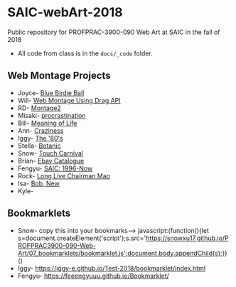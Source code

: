 # SAIC-webArt-2018
Public repository for PROFPRAC-3900-090 Web Art at SAIC in the fall of 2018
- All code from class is in the `docs/_code` folder.


## Web Montage Projects
- Joyce- [Blue Birdie Ball](https://jjiao2.github.io/Blue-Birdie-Ball/)
- Will- [Web Montage Using Drag API](https://withoutwax.github.io/PROFPRAC-3900-090-Web-Art-Fall-2018/web_montage/index.html)
- RD- [Montage2](https://rudradaman.github.io/Montage2/)
- Misaki- [procrastination](https://misakiueno.github.io/webMontage/)
- Bill- [Meaning of Life](https://pjbill.github.io/webcollage/index.html)
- Ann- [Craziness](https://annjw97.github.io/craziness/)
- Iggy- [The '80's](https://iggy-e.github.io/Test-2018/05/HW/index.html)
- Stella- [Botanic](https://stellayoo80.github.io/botanic/)
- Snow- [Touch Carnival](https://snowxu17.github.io/PROFPRAC3900-090-Web-Art/WebMontage/)
- Brian- [Ebay Catalogue](https://hcheng9862.github.io/Ebay-Catalogue/index.html)
- Fengyu- [SAIC: 1996-Now](https://feeengyuuu.github.io/WebMontage/)
- Rock- [Long Live Chairman Mao](https://rockcls.github.io/Long-Live-Chairman-Mao/)
- Isa- [Bob, New](https://pinkpiggy99.github.io/BobNew/)
- Kyle-

## Bookmarklets

- Snow- copy this into your bookmarks--> javascript:(function(){let s=document.createElement('script');s.src='https://snowxu17.github.io/PROFPRAC3900-090-Web-Art/07_bookmarklets/bookmarklet.js';document.body.appendChild(s);})()
- Iggy- https://iggy-e.github.io/Test-2018/bookmarklet/index.html
- Fengyu- https://feeengyuuu.github.io/Bookmarklet/
